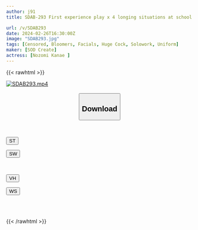 ```yaml
---
author: j91
title: SDAB-293 First experience play x 4 longing situations at school - Big cock sex, facial cumshot, large group service blowjob, restraint toy torture Kanae Nozomi

url: /v/SDAB293
date: 2024-02-26T16:30:00Z
image: "SDAB293.jpg"
tags: [Censored, Bloomers, Facials, Huge Cock, Solowork, Uniform]
maker: [SOD Create]
actress: [Nozomi Kanae ]
---
```



{{< rawhtml >}}

<div class="video" data-videoid="K0WXmp1a2Lh06za">
    <a href="javascript:;">
        <img src="/v/SDAB293/SDAB293.jpg" width="WIDTH" height="HEIGHT" alt="SDAB293.mp4" loading="lazy">
    </a>
</div>

<script type="text/javascript" src="https://j91.asia/asset/on-demand-st.js"></script>

<br>
  <link rel="stylesheet" href="https://j91.asia/asset/bs5.css">
  
  <center>
  <button class="btn btn-primary" type="button" data-bs-toggle="collapse" data-bs-target=".multi-collapse" aria-expanded="false" aria-controls="multiCollapseExample1 multiCollapseExample2"><h2>Download</h2></button></center>
</p>
<div class="row">
  <div class="col">
    <div class="collapse multi-collapse" id="multiCollapseExample1">
      <div class="card card-body">
	      	      <br>
<div class="buttons">  
<p><a href="https://streamtape.to/v/K0WXmp1a2Lh06za" target="_blank"><button class="btn-hover color-3"><i class="fa fa-download"></i> ST</button></a></p>
<p><a href="https://cdnwish.com/va89gua65q1l" target="_blank"><button class="btn-hover color-2"><i class="fa fa-download"></i> SW</button></a></p></div>
    </div>
  </div>
</div>
  <div class="col">
    <div class="collapse multi-collapse" id="multiCollapseExample2">
      <div class="card card-body">
	      <br>
<div class="buttons">
<p><a href="https://vidhidepro.com/f/4xybwt7eli6e"><button class="btn-hover color-9"><i class="fa fa-download"></i> VH</button></a></p>
<p><a href="https://wolfstream.tv/cyfa8diydcpn"><button class="btn-hover color-8"><i class="fa fa-download"></i> WS</button></a></p></div>
<br><br>
      </div>
    </div>
  </div>
</div>

{{< /rawhtml >}}